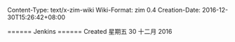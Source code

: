 Content-Type: text/x-zim-wiki
Wiki-Format: zim 0.4
Creation-Date: 2016-12-30T15:26:42+08:00

====== Jenkins ======
Created 星期五 30 十二月 2016

